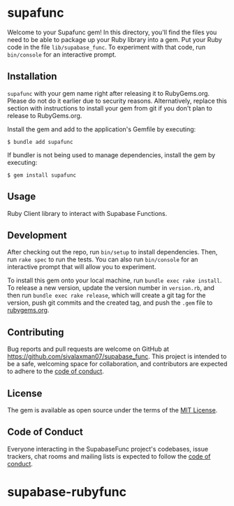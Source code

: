 # supafunc


Welcome to your Supafunc gem! In this directory, you'll find the files you need to be able to package up your Ruby library into a gem. Put your Ruby code in the file `lib/supabase_func`. To experiment with that code, run `bin/console` for an interactive prompt.

## Installation

`supafunc` with your gem name right after releasing it to RubyGems.org. Please do not do it earlier due to security reasons. Alternatively, replace this section with instructions to install your gem from git if you don't plan to release to RubyGems.org.

Install the gem and add to the application's Gemfile by executing:

    $ bundle add supafunc

If bundler is not being used to manage dependencies, install the gem by executing:

    $ gem install supafunc

## Usage

Ruby Client library to interact with Supabase Functions.

## Development

After checking out the repo, run `bin/setup` to install dependencies. Then, run `rake spec` to run the tests. You can also run `bin/console` for an interactive prompt that will allow you to experiment.

To install this gem onto your local machine, run `bundle exec rake install`. To release a new version, update the version number in `version.rb`, and then run `bundle exec rake release`, which will create a git tag for the version, push git commits and the created tag, and push the `.gem` file to [rubygems.org](https://rubygems.org).

## Contributing

Bug reports and pull requests are welcome on GitHub at https://github.com/sivalaxman07/supabase_func. This project is intended to be a safe, welcoming space for collaboration, and contributors are expected to adhere to the [code of conduct](https://github.com/sivalaxman07/supabase_func/blob/main/CODE_OF_CONDUCT.md).

## License

The gem is available as open source under the terms of the [MIT License](https://opensource.org/licenses/MIT).

## Code of Conduct

Everyone interacting in the SupabaseFunc project's codebases, issue trackers, chat rooms and mailing lists is expected to follow the [code of conduct](https://github.com/sivalaxman07/supabase_func/blob/main/CODE_OF_CONDUCT.md).
# supabase-rubyfunc
